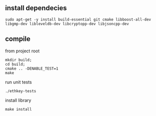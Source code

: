 ## install dependecies
```
sudo apt-get -y install build-essential git cmake libboost-all-dev libgmp-dev libleveldb-dev libcryptopp-dev libjsoncpp-dev
```

## compile

from project root

```
mkdir build;
cd build;
cmake .. -DENABLE_TEST=1
make 
```


run unit tests
```
./ethkey-tests
```


install library
```
make install
```
